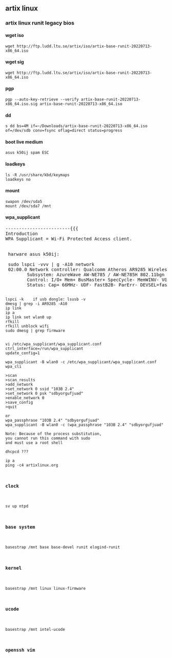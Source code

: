 ## artix linux
### artix linux runit legacy bios



#### wget iso

    wget http://ftp.ludd.ltu.se/artix/iso/artix-base-runit-20220713-x86_64.iso



#### wget sig

    wget http://ftp.ludd.ltu.se/artix/iso/artix-base-runit-20220713-x86_64.iso



#### pgp

    pgp --auto-key-retrieve --verify artix-base-runit-20220713-x86_64.iso.sig artix-base-runit-20220713-x86_64.iso



#### dd

    s dd bs=4M if=~/Downloads/artix-base-runit-20220713-x86_64.iso of=/dev/sdb conv=fsync oflag=direct status=progress



#### boot live medium

    asus k50ij spam ESC



#### loadkeys

    ls -R /usr/share/kbd/keymaps
    loadkeys no



#### mount

    swapon /dev/sda5
    mount /dev/sda7 /mnt



#### wpa_supplicant

<pre>------------------------{{{
Introduction
WPA Supplicant = Wi-Fi Protected Access client.


 harware asus k50ij:

 sudo lspci -vvv | g -A10 network
 02:00.0 Network controller: Qualcomm Atheros AR9285 Wireless Network Adapter (PCI-Express) (rev 01)
        Subsystem: AzureWave AW-NE785 / AW-NE785H 802.11bgn Wireless Full or Half-size Mini PCIe Card
        Control: I/O+ Mem+ BusMaster+ SpecCycle- MemWINV- VGASnoop- ParErr- Stepping- SERR- FastB2B- DisINTx-
        Status: Cap+ 66MHz- UDF- FastB2B- ParErr- DEVSEL=fast >TAbort- <TAbort- <MAbort- >SERR- <PERR- INTx-
         Latency: 0, Cache Line Size: 32 bytes
         Interrupt: pin A routed to IRQ 17
         Region 0: Memory at feaf0000 (64-bit, non-prefetchable) [size=64K]
         Capabilities: [40] Power Management version 3
                 Flags: PMEClk- DSI- D1+ D2- AuxCurrent=375mA PME(D0+,D1+,D2-,D3hot+,D3cold+)
                 Status: D0 NoSoftRst- PME-Enable- DSel=0 DScale=0 PME-
         Capabilities: [50] MSI: Enable- Count=1/1 Maskable- 64bit-

 Show kernel driver:
 lspci -k | g Network -A3 | g Kernel
         Kernel driver in use: ath9k
         Kernel modules: ath9k


sudo dmesg from arch systemd on asus k50ij:

s dmesg | grep AR9285 -A11
[    7.012654] ieee80211 phy0: Atheros AR9285 Rev:2 mem=0xffffc20e80990000, irq=17
[    7.026197] ath9k 0000:02:00.0 wlp2s0: renamed from wlan0
[    8.534409] wlp2s0: authenticate with 74:3a:ef:80:68:d8
[    8.534453] wlp2s0: 80 MHz not supported, disabling VHT
[    8.547889] wlp2s0: send auth to 74:3a:ef:80:68:d8 (try 1/3)
[    8.549691] wlp2s0: authenticated
[    8.551766] wlp2s0: associate with 74:3a:ef:80:68:d8 (try 1/3)
[    8.564091] wlp2s0: RX AssocResp from 74:3a:ef:80:68:d8 (capab=0x11 status=0 aid=5)
[    8.564222] wlp2s0: associated
[    8.681848] wlp2s0: Limiting TX power to 20 (20 - 0) dBm as advertised by 74:3a:ef:80:68:d8
[    8.681939] IPv6: ADDRCONF(NETDEV_CHANGE): wlp2s0: link becomes ready


</pre>-----------------------}}}

    lspci -k    if usb dongle: lsusb -v
    dmesg | grep -i AR9285 -A10 
    ip link
    ip a
    ip link set wlan0 up
    rfkill
    rfkill unblock wifi
    sudo dmesg | grep firmware


    vi /etc/wpa_supplicant/wpa_supplicant.conf
    ctrl_interface=/run/wpa_supplicant
    update_config=1

    wpa_supplicant -B wlan0 -c /etc/wpa_supplicant/wpa_supplicant.conf
    wpa_cli

    >scan
    >scan_results
    >add_network
    >set_network 0 ssid "103B 2.4"
    >set_network 0 psk "sdbyorgufjuad"
    >enable_network 0
    >save_config
    >quit

    or
    wpa_passphrase "103B 2.4" "sdbyorgufjuad"
    wpa_supplicant -B wlan0 -c (wpa_passphrase "103B 2.4" "sdbyorgufjuad" 

    Note: Because of the process substitution,
    you cannot run this command with sudo
    and must use a root shell

    dhcpcd ???

    ip a
    ping -c4 artixlinux.org



#### clock

    sv up ntpd



#### base system

    basestrap /mnt base base-devel runit elogind-runit



#### kernel

    basestrap /mnt linux linux-firmware



#### ucode

    basestrap /mnt intel-ucode



#### openssh vim





